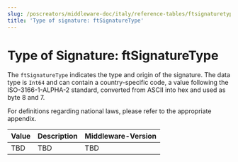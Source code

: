 ```yaml
---
slug: /poscreators/middleware-doc/italy/reference-tables/ftsignaturetype
title: 'Type of signature: ftSignatureType'
---
```


# Type of Signature: ftSignatureType

The `ftSignatureType` indicates the type and origin of the signature. The data type is `Int64` and can contain a country-specific code, a value following the ISO-3166-1-ALPHA-2 standard, converted from ASCII into hex and used as byte 8 and 7.


For definitions regarding national laws, please refer to the appropriate appendix<span id="t-type-of-signature-ftsignaturetype-127">.</span>

| **Value** | **Description** | **Middleware-Version** |
|-----------|-----------------|------------------------|
| TBD       | TBD             | TBD                    |



